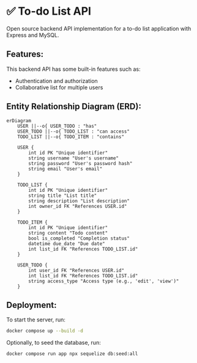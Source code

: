 # ✅ To-do List API

Open source backend API implementation for a to-do list application with Express and MySQL.

## Features:

This backend API has some built-in features such as:
- Authentication and authorization
- Collaborative list for multiple users

## Entity Relationship Diagram (ERD):

```mermaid
erDiagram
    USER ||--o{ USER_TODO : "has"
    USER_TODO ||--o{ TODO_LIST : "can access"
    TODO_LIST ||--o{ TODO_ITEM : "contains"

    USER {
        int id PK "Unique identifier"
        string username "User's username"
        string password "User's password hash"
        string email "User's email"
    }

    TODO_LIST {
        int id PK "Unique identifier"
        string title "List title"
        string description "List description"
        int owner_id FK "References USER.id"
    }

    TODO_ITEM {
        int id PK "Unique identifier"
        string content "Todo content"
        bool is_completed "Completion status"
        datetime due_date "Due date"
        int list_id FK "References TODO_LIST.id"
    }

    USER_TODO {
        int user_id FK "References USER.id"
        int list_id FK "References TODO_LIST.id"
        string access_type "Access type (e.g., 'edit', 'view')"
    }
```

## Deployment:

To start the server, run:

```bash
docker compose up --build -d
```

Optionally, to seed the database, run:

```bash
docker compose run app npx sequelize db:seed:all
```
